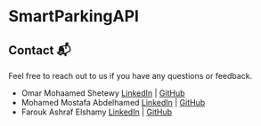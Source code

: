 # SmartParkingAPI


## Contact 📬

Feel free to reach out to us if you have any questions or feedback.

- Omar Mohaamed Shetewy
  [LinkedIn](https://www.linkedin.com/in/omar-shetewy/) | [GitHub](https://github.com/Omar-Shetewy)
- Mohamed Mostafa Abdelhamed
  [LinkedIn](https://www.linkedin.com/in/mohamed-mostafaaa/) | [GitHub](https://github.com/Mohamed-Mostafaaa)
- Farouk Ashraf Elshamy
  [LinkedIn](https://www.linkedin.com/in/faroukashraf/) | [GitHub](https://github.com/FaroukAshrafElshamy)
